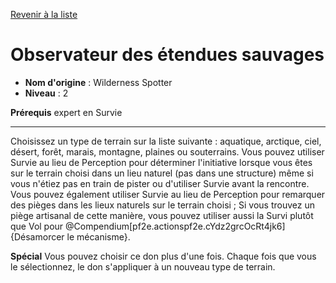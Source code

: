 [Revenir à la liste](list.md)

# Observateur des étendues sauvages

 * **Nom d'origine** : Wilderness Spotter
 * **Niveau** : 2


<p><strong>Prérequis</strong> expert en Survie</p>
<hr>
<p><span>Choisissez un type de terrain sur la liste suivante : aquatique, arctique, ciel, désert, forêt, marais, montagne, plaines ou souterrains. Vous pouvez utiliser Survie au lieu de Perception pour déterminer l'initiative lorsque vous êtes sur le terrain choisi dans un lieu naturel (pas dans une structure) même si vous n'étiez pas en train de pister ou d'utiliser Survie avant la rencontre. Vous pouvez également utiliser Survie au lieu de Perception pour remarquer des pièges dans les lieux naturels sur le terrain choisi ; Si vous trouvez un piège artisanal de cette manière, vous pouvez utiliser aussi la Survi plutôt que Vol pour @Compendium[pf2e.actionspf2e.cYdz2grcOcRt4jk6]{Désamorcer le mécanisme}.</p>
<p><span><strong>Spécial</strong> Vous pouvez choisir ce don plus d'une fois. Chaque fois que vous le sélectionnez, le don s'appliquer à un nouveau type de terrain.</span></p>